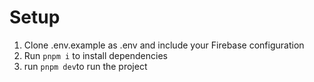 # Setup

1. Clone .env.example as .env and include your Firebase configuration
2. Run `pnpm i` to install dependencies
3. run `pnpm dev`to run the project
